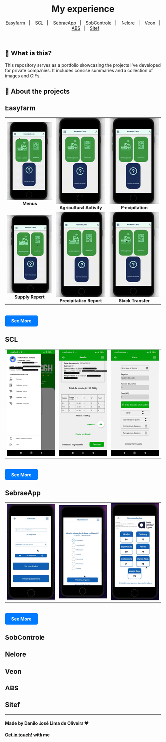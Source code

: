 <div align="center">

# My experience

</div>

<p align="center" direction="row">
  <a href="#easyfarm">Easyfarm</a>&nbsp;&nbsp;&nbsp;|&nbsp;&nbsp;&nbsp;
  <a href="#scl">SCL</a>&nbsp;&nbsp;&nbsp;|&nbsp;&nbsp;&nbsp;
  <a href="#sebraeapp">SebraeApp</a>&nbsp;&nbsp;&nbsp;|&nbsp;&nbsp;&nbsp;
  <a href="#sobcontrole">SobControle</a>&nbsp;&nbsp;&nbsp;|&nbsp;&nbsp;&nbsp;
  <a href="#nelore">Nelore</a>&nbsp;&nbsp;&nbsp;|&nbsp;&nbsp;&nbsp;
  <a href="#veon">Veon</a>&nbsp;&nbsp;&nbsp;|&nbsp;&nbsp;&nbsp;
  <a href="#abs">ABS</a>&nbsp;&nbsp;&nbsp;|&nbsp;&nbsp;&nbsp;
  <a href="#sitef">Sitef</a>
</p>

</br>

## :balloon: What is this?

This repository serves as a portfolio showcasing the projects I've developed for private companies. It includes concise summaries and a collection of images and GIFs.

## :iphone: About the projects

## Easyfarm

<table>
  <tr>
    <td align="center">
      <img src="./Easyfarm/assets/2_Menus.gif" alt="Menus" width="200"/><br/>
      <strong>Menus</strong>
    </td>
    <td align="center">
      <img src="./Easyfarm/assets/3_AtividadeAgricola.gif" alt="Atividade Agrícola" width="200"/><br/>
      <strong>Agricultural Activity</strong>
    </td>
    <td align="center">
      <img src="./Easyfarm/assets/8_Pluviometria.gif" alt="Pluviometria" width="200"/><br/>
      <strong>Precipitation</strong>
    </td>
  </tr>
  <tr>
    <td align="center">
      <img src="./Easyfarm/assets/9_RelatorioAbastecimento.gif" alt="Rel. Abastecimento" width="200"/><br/>
      <strong>Supply Report</strong>
    </td>
    <td align="center">
      <img src="./Easyfarm/assets/12_RelatorioPluvioMetria.gif" alt="Rel. Pluviometria" width="200"/><br/>
      <strong>Precipitation Report</strong>
    </td>
    <td align="center">
      <img src="./Easyfarm/assets/13_TransferenciaDeEstoque.gif" alt="Transferência de Estoque" width="200"/><br/>
      <strong>Stock Transfer</strong>
    </td>
  </tr>
</table>

<a href="https://github.com/Danilo-Js/My_Experience/blob/main/Easyfarm/info.md" style="display:inline-block;background-color:#007BFF;color:white;padding:10px 20px;text-align:center;text-decoration:none;border-radius:5px;font-weight:bold;margin-top:20px;">See More</a>

## SCL

<table>
  <tr>
    <td align="center">
      <a href="#">
        <img src="./SCL/assets/Drawer.jpg" alt="Component 1" width="200"/>
      </a>
    </td>
    <td align="center">
      <a href="#">
        <img src="./SCL/assets/Revisao.jpg" alt="Component 4" width="200"/>
      </a>
    </td>
    <td align="center">
      <a href="#">
        <img src="./SCL/assets/Parto.jpg" alt="Component 4" width="200"/>
      </a>
    </td>
  </tr>
</table>

<a href="https://github.com/Danilo-Js/My_Experience/blob/main/SCL/info.md" style="display:inline-block;background-color:#007BFF;color:white;padding:10px 20px;text-align:center;text-decoration:none;border-radius:5px;font-weight:bold;margin-top:20px;">See More</a>

## SebraeApp

<table>
  <tr>
    <td align="center">
      <a href="#">
        <img src="./Sebraeapp/assets/GerenciarFormulario.png" alt="Component 1" width="200"/>
      </a>
    </td>
    <td align="center">
      <a href="#">
        <img src="./Sebraeapp/assets/Pergunta.png" alt="Component 4" width="200"/>
      </a>
    </td>
    <td align="center">
      <a href="#">
        <img src="./Sebraeapp/assets/Resultado.png" alt="Component 4" width="200"/>
      </a>
    </td>
  </tr>
</table>

<a href="https://github.com/Danilo-Js/My_Experience/blob/main/Sebraeapp/info.md" style="display:inline-block;background-color:#007BFF;color:white;padding:10px 20px;text-align:center;text-decoration:none;border-radius:5px;font-weight:bold;margin-top:20px;">See More</a>


## SobControle

## Nelore

## Veon

## ABS

## Sitef

---

#### Made by Danilo José Lima de Oliveira ♥ 
#### [Get in touch!](https://www.linkedin.com/in/danilo-js/) with me 
